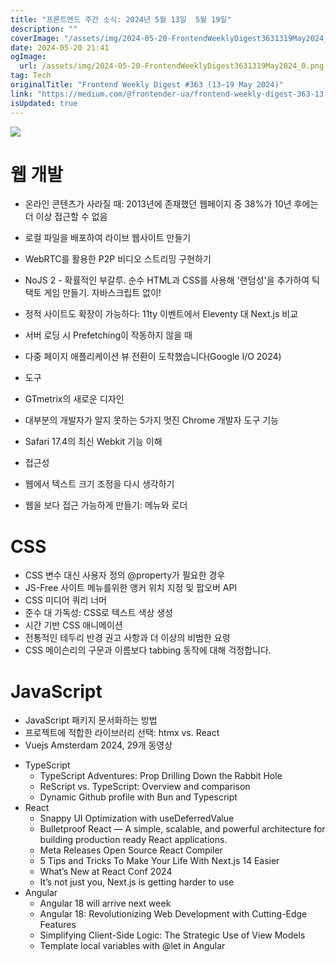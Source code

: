 ```yaml
---
title: "프론트엔드 주간 소식: 2024년 5월 13일  5월 19일"
description: ""
coverImage: "/assets/img/2024-05-20-FrontendWeeklyDigest3631319May2024_0.png"
date: 2024-05-20 21:41
ogImage:
  url: /assets/img/2024-05-20-FrontendWeeklyDigest3631319May2024_0.png
tag: Tech
originalTitle: "Frontend Weekly Digest #363 (13–19 May 2024)"
link: "https://medium.com/@frontender-ua/frontend-weekly-digest-363-13-19-may-2024-9f9c46819336"
isUpdated: true
---
```


<img src="/assets/img/2024-05-20-FrontendWeeklyDigest3631319May2024_0.png" />

# 웹 개발

- 온라인 콘텐츠가 사라질 때: 2013년에 존재했던 웹페이지 중 38%가 10년 후에는 더 이상 접근할 수 없음
- 로컬 파일을 배포하여 라이브 웹사이트 만들기
- WebRTC를 활용한 P2P 비디오 스트리밍 구현하기
- NoJS 2 - 확률적인 부갈루. 순수 HTML과 CSS를 사용해 '랜덤성'을 추가하여 틱택토 게임 만들기. 자바스크립트 없이!
- 정적 사이트도 확장이 가능하다: 11ty 이벤트에서 Eleventy 대 Next.js 비교
- 서버 로딩 시 Prefetching이 작동하지 않을 때
- 다중 페이지 애플리케이션 뷰 전환이 도착했습니다(Google I/O 2024)

- 도구
- GTmetrix의 새로운 디자인
- 대부분의 개발자가 알지 못하는 5가지 멋진 Chrome 개발자 도구 기능
- Safari 17.4의 최신 Webkit 기능 이해

- 접근성
- 웹에서 텍스트 크기 조정을 다시 생각하기
- 웹을 보다 접근 가능하게 만들기: 메뉴와 로더

<!-- seedividend - 사각형 -->

<ins class="adsbygoogle"
     style="display:block"
     data-ad-client="ca-pub-4877378276818686"
     data-ad-slot="1898504329"
     data-ad-format="auto"
     data-full-width-responsive="true"></ins>

<script>
     (adsbygoogle = window.adsbygoogle || []).push({});
</script>

# CSS

- CSS 변수 대신 사용자 정의 @property가 필요한 경우
- JS-Free 사이트 메뉴를위한 앵커 위치 지정 및 팝오버 API
- CSS 미디어 쿼리 너머
- 준수 대 가독성: CSS로 텍스트 색상 생성
- 시간 기반 CSS 애니메이션
- 전통적인 테두리 반경 권고 사항과 더 이상의 비범한 요령
- CSS 메이슨리의 구문과 이름보다 tabbing 동작에 대해 걱정합니다.

# JavaScript

- JavaScript 패키지 문서화하는 방법
- 프로젝트에 적합한 라이브러리 선택: htmx vs. React
- Vuejs Amsterdam 2024, 29개 동영상

<!-- seedividend - 사각형 -->

<ins class="adsbygoogle"
     style="display:block"
     data-ad-client="ca-pub-4877378276818686"
     data-ad-slot="1898504329"
     data-ad-format="auto"
     data-full-width-responsive="true"></ins>

<script>
     (adsbygoogle = window.adsbygoogle || []).push({});
</script>

- TypeScript
  - TypeScript Adventures: Prop Drilling Down the Rabbit Hole
  - ReScript vs. TypeScript: Overview and comparison
  - Dynamic Github profile with Bun and Typescript
- React
  - Snappy UI Optimization with useDeferredValue
  - Bulletproof React — A simple, scalable, and powerful architecture for building production ready React applications.
  - Meta Releases Open Source React Compiler
  - 5 Tips and Tricks To Make Your Life With Next.js 14 Easier
  - What’s New at React Conf 2024
  - It’s not just you, Next.js is getting harder to use
- Angular
  - Angular 18 will arrive next week
  - Angular 18: Revolutionizing Web Development with Cutting-Edge Features
  - Simplifying Client-Side Logic: The Strategic Use of View Models
  - Template local variables with @let in Angular
